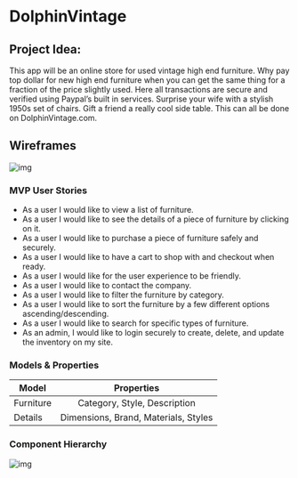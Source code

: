 # DolphinVintage

## Project Idea:

This app will be an online store for used vintage high end furniture. Why pay top dollar for new high end furniture when you can get the same thing for a fraction of the price slightly used. Here all transactions are secure and verified using Paypal’s built in services. Surprise your wife with a stylish 1950s set of chairs. Gift a friend a really cool side table. This can all be done on DolphinVintage.com.

## Wireframes

![img](https://i.imgur.com/n7oW2SE.jpg)

### MVP User Stories

- As a user I would like to view a list of furniture.
- As a user I would like to see the details of a piece of furniture by clicking on it.
- As a user I would like to purchase a piece of furniture safely and securely.
- As a user I would like to have a cart to shop with and checkout when ready.
- As a user I would like for the user experience to be friendly.
- As a user I would like to contact the company.
- As a user I would like to filter the furniture by category.
- As a user I would like to sort the furniture by a few different options ascending/descending.
- As a user I would like to search for specific types of furniture.
- As an admin, I would like to login securely to create, delete, and update the inventory on my site.

### Models & Properties

| Model     |              Properties              |
| --------- | :----------------------------------: |
| Furniture |     Category, Style, Description     |
| Details   | Dimensions, Brand, Materials, Styles |

### Component Hierarchy

![img](https://i.imgur.com/J1xNKaT.jpg)
